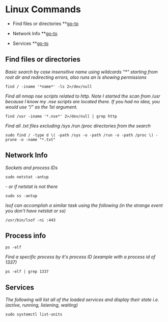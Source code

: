 # Linux Commands
- Find files or directories \*\*[go-to](https://github.com/Snyd0g/Workflow_OSCP/blob/main/linux_commands.md#find-files-or-directories)
- Network Info \*\*[go-to](https://github.com/Snyd0g/Workflow_OSCP/blob/main/linux_commands.md#network-info)

- Services \*\*[go-to](https://github.com/Snyd0g/Workflow_OSCP/blob/main/linux_commands.md#services)

## Find files or directories

*Basic search by case insensitive name using wildcards "\*" starting from root dir and redirecting errors, also runs an ls showing permissions*

`find / -iname '*name*' -ls 2>/dev/null`

*Find all nmap nse scripts related to http. Note I started the scan from /usr because I know my .nse scripts are located there. If you had no idea, you would use “/” as the 1st argument.*

`find /usr -iname '*.nse*' 2>/dev/null | grep http`

*Find all .txt files excluding /sys /run /proc directories from the search*

`sudo find / -type d \( -path /sys -o -path /run -o -path /proc \) -prune -o -name "*.txt"`

## Network Info

_Sockets and process IDs_

`sudo netstat -antup`

_- or if netstat is not there_

`sudo ss -antup`

_lsof can accomplish a similar task using the following (in the strange event you don't have netstat or ss)_

`/usr/bin/lsof -ni :443`

## Process info

`ps -elf`

_Find a specific process by it's process ID (example with a process id of 1337)_

`ps -elf | grep 1337`

## Services

_The following will list all of the loaded services and display their state i.e. (active, running, listening, waiting)_

`sudo systemctl list-units`
